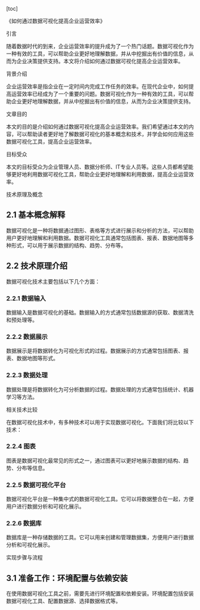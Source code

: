
[toc]                    
                
                
《如何通过数据可视化提高企业运营效率》

引言

随着数据时代的到来，企业运营效率的提升成为了一个热门话题。数据可视化作为一种有效的工具，可以帮助企业更好地理解数据，并从中挖掘出有价值的信息，从而为企业决策提供支持。本文将介绍如何通过数据可视化提高企业运营效率。

背景介绍

企业运营效率是指企业在一定时间内完成工作任务的效率。在现代企业中，如何提高运营效率已经成为了一个重要的问题。数据可视化作为一种有效的工具，可以帮助企业更好地理解数据，并从中挖掘出有价值的信息，从而为企业决策提供支持。

文章目的

本文的目的是介绍如何通过数据可视化提高企业运营效率。我们希望通过本文的内容，可以帮助读者更好地了解数据可视化的基本概念和技术，并学会如何应用这些数据可视化工具，提高企业运营效率。

目标受众

本文的目标受众为企业管理人员、数据分析师、IT专业人员等。这些人员都希望能够更好地利用数据可视化工具，帮助企业更好地理解和利用数据，提高企业运营效率。

技术原理及概念

## 2.1 基本概念解释

数据可视化是一种将数据通过图形、表格等方式进行展示和分析的方法，可以帮助用户更好地理解和利用数据。数据可视化工具通常包括图表、报表、数据地图等多种形式，可以用于展示数据的结构、趋势、分布等。

## 2.2 技术原理介绍

数据可视化技术主要包括以下几个方面：

### 2.2.1 数据输入

数据输入是数据可视化的基础。数据输入的方式通常包括数据源的获取、数据清洗和预处理等。

### 2.2.2 数据展示

数据展示是将数据转化为可视化形式的过程。数据展示的方式通常包括图表、报表、数据地图等形式。

### 2.2.3 数据处理

数据处理是将数据转化为可分析数据的过程。数据处理的方式通常包括统计、机器学习等方法。

相关技术比较

在数据可视化技术中，有多种技术可以用于实现数据可视化。下面我们将比较以下技术：

### 2.2.4 图表

图表是数据可视化最常见的形式之一，通过图表可以更好地展示数据的结构、趋势、分布等信息。

### 2.2.5 数据可视化平台

数据可视化平台是一种集中式的数据可视化工具。它可以将数据整合在一起，方便用户进行数据分析和可视化展示。

### 2.2.6 数据库

数据库是一种存储数据的工具。它可以用来创建和管理数据集，方便用户进行数据分析和可视化展示。

实现步骤与流程

## 3.1 准备工作：环境配置与依赖安装

在使用数据可视化工具之前，需要先进行环境配置和依赖安装。环境配置包括安装数据可视化工具、配置数据源、选择数据格式等。

